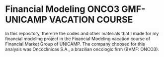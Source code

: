 # Financial Modeling ONCO3 GMF-UNICAMP VACATION COURSE
In this repository, there're the codes and other materials that I made for my financial modeling project in the Financial Modeling vacation course of Financial Market Group of UNICAMP. The company choosed for this analysis was Oncoclínicas S.A., a brazilian oncologic firm (BVMF: ONCO3).
